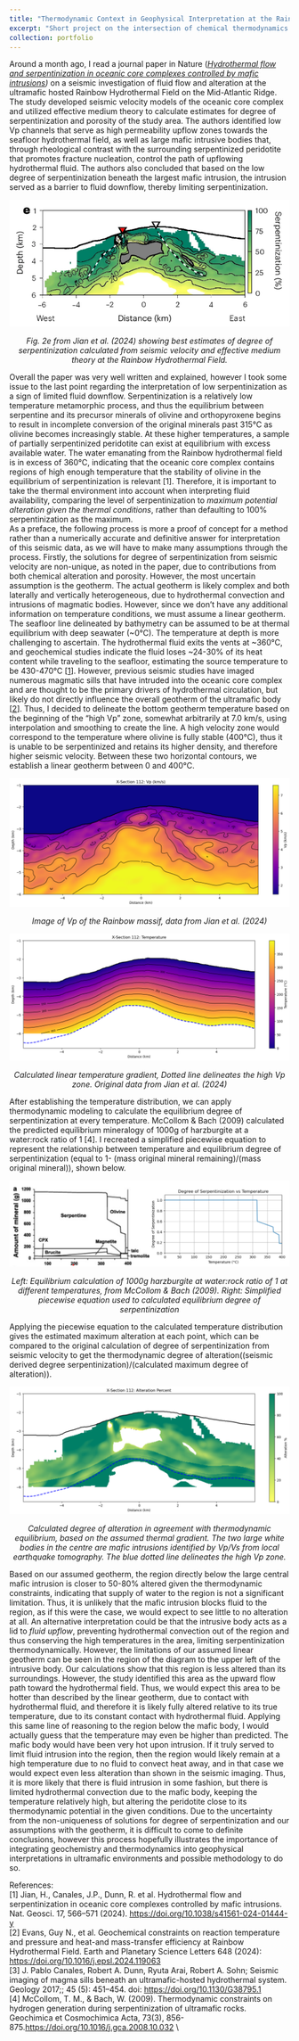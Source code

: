 ```yaml
---
title: "Thermodynamic Context in Geophysical Interpretation at the Rainbow Hydrothermal Field, MAR"
excerpt: "Short project on the intersection of chemical thermodynamics and geophysical interpretation"
collection: portfolio
---
```


Around a month ago, I read a journal paper in Nature ([*Hydrothermal flow and serpentinization in oceanic core complexes controlled by mafic intrusions*](https://www.nature.com/articles/s41561-024-01444-y?fromPaywallRec=false)*)* on a seismic investigation of fluid flow and alteration at the ultramafic hosted Rainbow Hydrothermal Field on the Mid-Atlantic Ridge. The study developed seismic velocity models of the oceanic core complex and utilized effective medium theory to calculate estimates for degree of serpentinization and porosity of the study area. The authors identified low Vp channels that serve as high permeability upflow zones towards the seafloor hydrothermal field, as well as large mafic intrusive bodies that, through rheological contrast with the surrounding serpentinized peridotite that promotes fracture nucleation, control the path of upflowing hydrothermal fluid. The authors also concluded that based on the low degree of serpentinization beneath the largest mafic intrusion, the intrusion served as a barrier to fluid downflow, thereby limiting serpentinization.

<p align="center">
  <img src='/images/serp_degree.png'>
</p>

<p align="center">
 <i>Fig. 2e from Jian et al. (2024) showing best estimates of degree of serpentinization calculated from seismic velocity and effective medium theory at the Rainbow Hydrothermal Field.</i>
</p>

Overall the paper was very well written and explained, however I took some issue to the last point regarding the interpretation of low serpentinization as a sign of limited fluid downflow. Serpentinization is a relatively low temperature metamorphic process, and thus the equilibrium between serpentine and its precursor minerals of olivine and orthopyroxene begins to result in incomplete conversion of the original minerals past 315℃ as olivine becomes increasingly stable. At these higher temperatures, a sample of partially serpentinized peridotite can exist at equilibrium with excess available water. The water emanating from the Rainbow hydrothermal field is in excess of 360℃, indicating that the oceanic core complex contains regions of high enough temperature that the stability of olivine in the equilibrium of serpentinization is relevant \[1\]. Therefore, it is important to take the thermal environment into account when interpreting fluid availability, comparing the level of serpentinization to *maximum potential alteration* *given the thermal conditions*, rather than defaulting to 100% serpentinization as the maximum.  
As a preface, the following process is more a proof of concept for a method rather than a numerically accurate and definitive answer for interpretation of this seismic data, as we will have to make many assumptions through the process. Firstly, the solutions for degree of serpentinization from seismic velocity are non-unique, as noted in the paper, due to contributions from both chemical alteration and porosity. However, the most uncertain assumption is the geotherm. The actual geotherm is likely complex and both laterally and vertically heterogeneous, due to hydrothermal convection and intrusions of magmatic bodies. However, since we don’t have any additional information on temperature conditions, we must assume a linear geotherm. The seafloor line delineated by bathymetry can be assumed to be at thermal equilibrium with deep seawater (\~0℃). The temperature at depth is more challenging to ascertain. The hydrothermal fluid exits the vents at \~360℃, and geochemical studies indicate the fluid loses \~24-30% of its heat content while traveling to the seafloor, estimating the source temperature to be 430-470℃ \[[1](https://www.sciencedirect.com/science/article/abs/pii/S0012821X24004953)\]. However, previous seismic studies have imaged numerous magmatic sills that have intruded into the oceanic core complex and are thought to be the primary drivers of hydrothermal circulation, but likely do not directly influence the overall geotherm of the ultramafic body \[[2](https://pubs.geoscienceworld.org/gsa/geology/article-abstract/45/5/451/207914/Seismic-imaging-of-magma-sills-beneath-an)\]. Thus, I decided to delineate the bottom geotherm temperature based on the beginning of the “high Vp” zone, somewhat arbitrarily at 7.0 km/s, using interpolation and smoothing to create the line. A high velocity zone would correspond to the temperature where olivine is fully stable (400℃), thus it is unable to be serpentinized and retains its higher density, and therefore higher seismic velocity. Between these two horizontal contours, we establish a linear geotherm between 0 and 400℃.

<p align="center">
 <img src='/images/vp.png'>
</p>
<p align="center">
<i>Image of Vp of the Rainbow massif, data from Jian et al. (2024)</i>
</p>

<p align="center">
<img src='/images/temp_gradient.png'>
</p>
<p align="center">
<i>Calculated linear temperature gradient, Dotted line delineates the high Vp zone. Original data from Jian et al. (2024) </i>
</p>

After establishing the temperature distribution, we can apply thermodynamic modeling to calculate the equilibrium degree of serpentinization at every temperature. McCollom & Bach (2009) calculated the predicted equilibrium mineralogy of 1000g of harzburgite at a water:rock ratio of 1 [4]. I recreated a simplified piecewise equation to represent the relationship between temperature and equilibrium degree of serpentinization (equal to 1- (mass original mineral remaining)/(mass original mineral)), shown below.

<p align="center">
<img src = '/images/thermo_piecewise.png'>
</p>
<p align="center">
<i>Left: Equilibrium calculation of 1000g harzburgite at water:rock ratio of 1 at different temperatures, from McCollom & Bach (2009). Right: Simplified piecewise equation used to calculated equilibrium degree of serpentinization </i>
</p>

Applying the piecewise equation to the calculated temperature distribution gives the estimated maximum alteration at each point, which can be compared to the original calculation of degree of serpentinization from seismic velocity to get the thermodynamic degree of alteration((seismic derived degree serpentinization)/(calculated maximum degree of alteration)).

<p align="center">
<img src ='/images/alteration_img.png'>
</p>
<p align="center">
<i>Calculated degree of alteration in agreement with thermodynamic equilibrium, based on the assumed thermal gradient. The two large white bodies in the centre are mafic intrusions identified by Vp/Vs from local earthquake tomography. The blue dotted line delineates the high Vp zone.</i>
</p>

Based on our assumed geotherm, the region directly below the large central mafic intrusion is closer to 50-80% altered given the thermodynamic constraints, indicating that supply of water to the region is not a significant limitation. Thus, it is unlikely that the mafic intrusion blocks fluid to the region, as if this were the case, we would expect to see little to no alteration at all. An alternative interpretation could be that the intrusive body acts as a lid to *fluid upflow*, preventing hydrothermal convection out of the region and thus conserving the high temperatures in the area, limiting serpentinization thermodynamically. However, the limitations of our assumed linear geotherm can be seen in the region of the diagram to the upper left of the intrusive body. Our calculations show that this region is less altered than its surroundings. However, the study identified this area as the upward flow path toward the hydrothermal field. Thus, we would expect this area to be hotter than described by the linear geotherm, due to contact with hydrothermal fluid, and therefore it is likely fully altered relative to its true temperature, due to its constant contact with hydrothermal fluid. Applying this same line of reasoning to the region below the mafic body, I would actually guess that the temperature may even be higher than predicted. The mafic body would have been very hot upon intrusion. If it truly served to limit fluid intrusion into the region, then the region would likely remain at a high temperature due to no fluid to convect heat away, and in that case we would expect even less alteration than shown in the seismic imaging. Thus, it is more likely that there is fluid intrusion in some fashion, but there is limited hydrothermal convection due to the mafic body, keeping the temperature relatively high, but altering the peridotite close to its thermodynamic potential in the given conditions. Due to the uncertainty from the non-uniqueness of solutions for degree of serpentinization and our assumptions with the geotherm, it is difficult to come to definite conclusions, however this process hopefully illustrates the importance of integrating geochemistry and thermodynamics into geophysical interpretations in ultramafic environments and possible methodology to do so.

References:\
[1] Jian, H., Canales, J.P., Dunn, R. et al. Hydrothermal flow and serpentinization in oceanic core complexes controlled by mafic intrusions. Nat. Geosci. 17, 566–571 (2024). https://doi.org/10.1038/s41561-024-01444-y \
[2] Evans, Guy N., et al. Geochemical constraints on reaction temperature and pressure and heat-and mass-transfer efficiency at Rainbow Hydrothermal Field. Earth and Planetary Science Letters 648 (2024): https://doi.org/10.1016/j.epsl.2024.119063 \
[3] J. Pablo Canales, Robert A. Dunn, Ryuta Arai, Robert A. Sohn; Seismic imaging of magma sills beneath an ultramafic-hosted hydrothermal system. Geology 2017;; 45 (5): 451–454. doi: https://doi.org/10.1130/G38795.1 \
[4] McCollom, T. M., & Bach, W. (2009). Thermodynamic constraints on hydrogen generation during serpentinization of ultramafic rocks. Geochimica et Cosmochimica Acta, 73(3), 856-875.https://doi.org/10.1016/j.gca.2008.10.032 \
